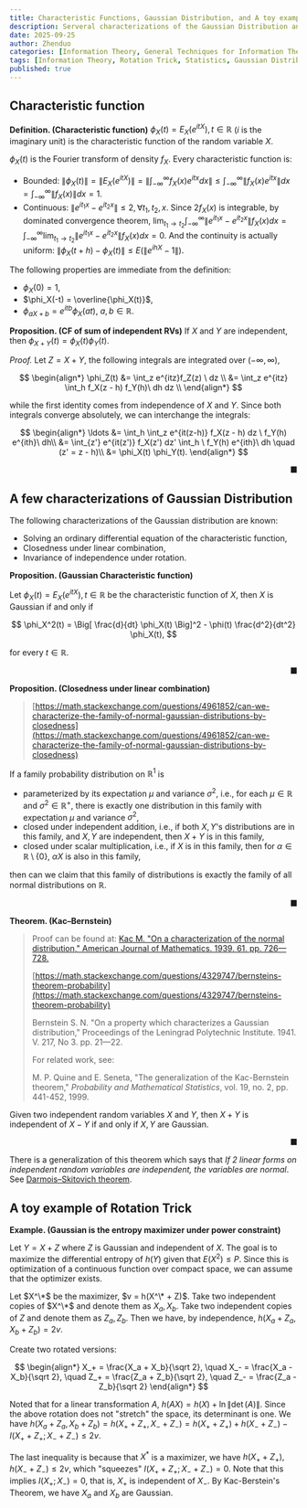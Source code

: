 ```yaml
---
title: Characteristic Functions, Gaussian Distribution, and A toy example on the rotation trick
description: Serveral characterizations of the Gaussian Distribution and A toy example explaining the rotation trick, which is commonly used to establish Gaussian optimality in Information Theory.
date: 2025-09-25
author: Zhenduo
categories: [Information Theory, General Techniques for Information Theory]
tags: [Information Theory, Rotation Trick, Statistics, Gaussian Distribution, Characteristic Functions]
published: true
---
```

## Characteristic function
**Definition. (Characteristic function)** $\phi_X(t) = E_X(e^{i t X}), t \in \mathbb R$ ($i$ is the imaginary unit) is the characteristic function of the random variable $X$.


$\phi_X(t)$ is the Fourier transform of density $f_X$. Every characteristic function is: 
- Bounded: $\| \phi_X(t) \| = \|E_X(e^{i t X})\| = \| \int_{-\infty}^\infty f_X(x) e^{itx} dx \| \leq \int_{-\infty}^\infty \| f_X(x) e^{itx} \| dx = \int_{-\infty}^\infty \| f_X(x) \| dx = 1$.
- Continuous: $\| e^{i t_1 x} - e^{i t_2 x}\| \leq 2, \forall t_1, t_2, x$. Since $2f_X(x)$ is integrable, by dominated convergence theorem, $\lim_{t_1 \rightarrow t_2} \int_{-\infty}^\infty \| e^{i t_1 x} - e^{i t_2 x}\| f_X(x) dx = \int_{-\infty}^\infty \lim_{t_1 \rightarrow t_2} \| e^{i t_1 x} - e^{i t_2 x}\| f_X(x) dx = 0$. And the continuity is actually uniform: $\| \phi_X(t + h) - \phi_X(t) \| \leq E(\| e^{ihX} - 1 \|)$.

The following properties are immediate from the definition:

- $\phi_X(0) = 1$,
- $\phi_X(-t) = \overline{\phi_X(t)}$,
- $\phi_{aX + b} = e^{it b} \phi_X(at),\ a,b \in \mathbb R$.

**Proposition. (CF of sum of independent RVs)**
If $X$ and $Y$ are independent, then $\phi_{X+Y}(t) = \phi_X(t) \phi_Y(t)$.

*Proof.*
Let $Z = X + Y$, the following integrals are integrated over $(-\infty, \infty)$,

$$
\begin{align*}
\phi_Z(t) &= \int_z e^{itz}f_Z(z) \ dz \\
&= \int_z e^{itz} \int_h f_X(z - h) f_Y(h)\ dh dz \\
\end{align*}
$$

while the first identity comes from independence of $X$ and $Y$. Since both integrals converge absolutely, we can interchange the integrals:

$$
\begin{align*}
\ldots &= \int_h \int_z e^{it(z-h)}  f_X(z - h) dz \ f_Y(h) e^{ith}\  dh\\
&= \int_{z'} e^{it(z')}  f_X(z') dz' \int_h  \ f_Y(h) e^{ith}\  dh \quad (z' = z - h)\\
&= \phi_X(t) \phi_Y(t).
\end{align*}
$$

&nbsp;<span style="float: right;">■</span>

## A few characterizations of Gaussian Distribution

The following characterizations of the Gaussian distribution are known:

- Solving an ordinary differential equation of the characteristic function,
- Closedness under linear combination,
- Invariance of independence under rotation.

**Proposition. (Gaussian Characteristic function)**

Let $\phi_X(t) = E_X(e^{i t X}), t \in \mathbb R$ be the characteristic function of $X$, then $X$ is Gaussian if and only if

$$
\phi_X^2(t) = \Big[ \frac{d}{dt} \phi_X(t) \Big]^2 - \phi(t) \frac{d^2}{dt^2} \phi_X(t),
$$

for every $t \in \mathbb R$.

&nbsp;<span style="float: right;">■</span>

**Proposition. (Closedness under linear combination)**
> [https://math.stackexchange.com/questions/4961852/can-we-characterize-the-family-of-normal-gaussian-distributions-by-closedness](https://math.stackexchange.com/questions/4961852/can-we-characterize-the-family-of-normal-gaussian-distributions-by-closedness)

If a family probability distribution on $\mathbb{R}^1$ is 

- parameterized by its expectation $\mu$ and variance $\sigma^2$, i.e., for each $\mu \in \mathbb{R}$ and $\sigma^2 \in \mathbb{R}^+$, there is exactly one distribution in this family with expectation $\mu$ and variance $\sigma^2$,
- closed under independent addition, i.e., if both $X, Y$'s distributions are in this family, and $X, Y$ are independent, then $X + Y$ is in this family,
- closed under scalar multiplication, i.e., if $X$ is in this family, then for $\alpha \in \mathbb{R} \setminus \{0\}$, $\alpha X$ is also in this family,


then can we claim that this family of distributions is exactly the family of all normal distributions on $\mathbb{R}$.

&nbsp;<span style="float: right;">■</span>

**Theorem. (Kac–Bernstein)**
> Proof can be found at:
> <a href="{{zhenduowen.github.io}}/assets/files/notes/on_a_char_of_normal_distribution.pdf">Kac M. "On a characterization of the normal distribution," American Journal of Mathematics. 1939. 61. pp. 726—728.</a>
>
> [https://math.stackexchange.com/questions/4329747/bernsteins-theorem-probability](https://math.stackexchange.com/questions/4329747/bernsteins-theorem-probability)
>
> Bernstein S. N. "On a property which characterizes a Gaussian distribution," Proceedings of the Leningrad Polytechnic Institute. 1941. V. 217, No 3. pp. 21—22.
>
> For related work, see:
>
> M. P. Quine and E. Seneta, "The generalization of the Kac-Bernstein theorem," *Probability and Mathematical Statistics*, vol. 19, no. 2, pp. 441-452, 1999.

Given two independent random variables $X$ and $Y$, then $X + Y$ is independent of $X-Y$ if and only if $X,Y$ are Gaussian.

&nbsp;<span style="float: right;">■</span>

There is a generalization of this theorem which says that *If 2 linear forms on independent random variables are independent, the variables are normal*. See <a href="https://www.wikiwand.com/en/articles/Darmois%E2%80%93Skitovich_theorem">Darmois–Skitovich theorem</a>.


## A toy example of Rotation Trick 

**Example. (Gaussian is the entropy maximizer under power constraint)**

Let $Y = X + Z$ where $Z$ is Gaussian and independent of $X$. The goal is to maximize the differential entropy of $h(Y)$ given that $E(X^2) \leq P$. Since this is optimization of a continuous function over compact space, we can assume that the optimizer exists.

Let $X^\*$ be the maximizer, $v = h(X^\* + Z)$. Take two independent copies of $X^\*$ and denote them as $X_a, X_b$. Take two independent copies of $Z$ and denote them as $Z_a, Z_b$. Then we have, by independence, $h(X_a + Z_a, X_b + Z_b) = 2v$.

Create two rotated versions:

$$
\begin{align*}
X_+ = \frac{X_a + X_b}{\sqrt 2}, \quad X_- = \frac{X_a - X_b}{\sqrt 2}, \quad Z_+ = \frac{Z_a + Z_b}{\sqrt 2}, \quad Z_- = \frac{Z_a - Z_b}{\sqrt 2}
\end{align*}
$$

Noted that for a linear transformation $A$, $h(AX) = h(X) + \ln\|\det(A)\|$. Since the above rotation does not "stretch" the space, its determinant is one. We have $h(X_a + Z_a, X_b + Z_b) = h(X_+ + Z_+, X_- + Z_-) = h(X_+ + Z_+) + h(X_- + Z_-) - I(X_+ + Z_+; X_- + Z_-) \leq 2v$.

The last inequality is because that $X^*$ is a maximizer, we have $h(X_+ + Z_+), h(X_- + Z_-) \leq 2v$, which "squeezes" $I(X_+ + Z_+; X_- + Z_-) = 0$. Note that this implies $I(X_+; X_-) = 0$, that is, $X_+$ is independent of $X_-$. By Kac-Berstein's Theorem, we have $X_a$ and $X_b$ are Gaussian.



